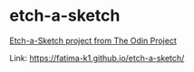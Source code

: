 # etch-a-sketch

[Etch-a-Sketch project from The Odin Project](https://www.theodinproject.com/lessons/foundations-etch-a-sketch)

Link: https://fatima-k1.github.io/etch-a-sketch/
